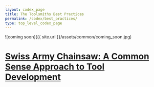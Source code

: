 ```yaml
---
layout: codex_page
title: The Toolsmiths Best Practices
permalink: /codex/best_practices/
type: top_level_codex_page
---
```

![coming soon]({{ site.url }}/assets/common/coming_soon.jpg)


# [Swiss Army Chainsaw: A Common Sense Approach to Tool Development](https://www.gamasutra.com/view/feature/130236/swiss_army_chainsaw_a_common_.php)

